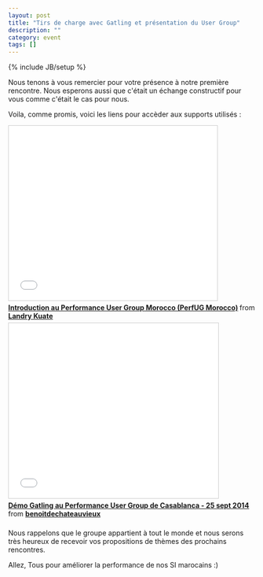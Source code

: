 ```yaml
---
layout: post
title: "Tirs de charge avec Gatling et présentation du User Group"
description: ""
category: event
tags: []
---
```

{% include JB/setup %}

Nous tenons à vous remercier pour votre présence à notre première rencontre. Nous esperons aussi que c'était un échange constructif pour vous comme c'était le cas pour nous.

Voila, comme promis, voici les liens pour accèder aux supports utilisés :

<iframe src="//www.slideshare.net/slideshow/embed_code/39509448" width="425" height="355" frameborder="0" marginwidth="0" marginheight="0" scrolling="no" style="border:1px solid #CCC; border-width:1px; margin-bottom:5px; max-width: 100%;" allowfullscreen> </iframe> <div style="margin-bottom:5px"> <strong> <a href="//www.slideshare.net/LandryKuate/perfug-morocco-introv12" title="Introduction au Performance User Group Morocco (PerfUG Morocco)" target="_blank">Introduction au Performance User Group Morocco (PerfUG Morocco)</a> </strong> from <strong><a href="//www.slideshare.net/LandryKuate" target="_blank">Landry Kuate</a></strong> </div>


<iframe src="//www.slideshare.net/slideshow/embed_code/39509426" width="427" height="356" frameborder="0" marginwidth="0" marginheight="0" scrolling="no" style="border:1px solid #CCC; border-width:1px; margin-bottom:5px; max-width: 100%;" allowfullscreen> </iframe> <div style="margin-bottom:5px"> <strong> <a href="https://fr.slideshare.net/benoitdechateauvieux/dmo-gatling-au-performance-user-group-de-casablanca-25-sept-2014" title="Démo Gatling au Performance User Group de Casablanca - 25 sept 2014" target="_blank">Démo Gatling au Performance User Group de Casablanca - 25 sept 2014</a> </strong> from <strong><a href="http://www.slideshare.net/benoitdechateauvieux" target="_blank">benoitdechateauvieux</a></strong> </div>
<br/>
Nous rappelons que le groupe appartient à tout le monde et nous serons très heureux de recevoir vos propositions de thèmes des prochains rencontres.

Allez, Tous pour améliorer la performance de nos SI marocains :)
